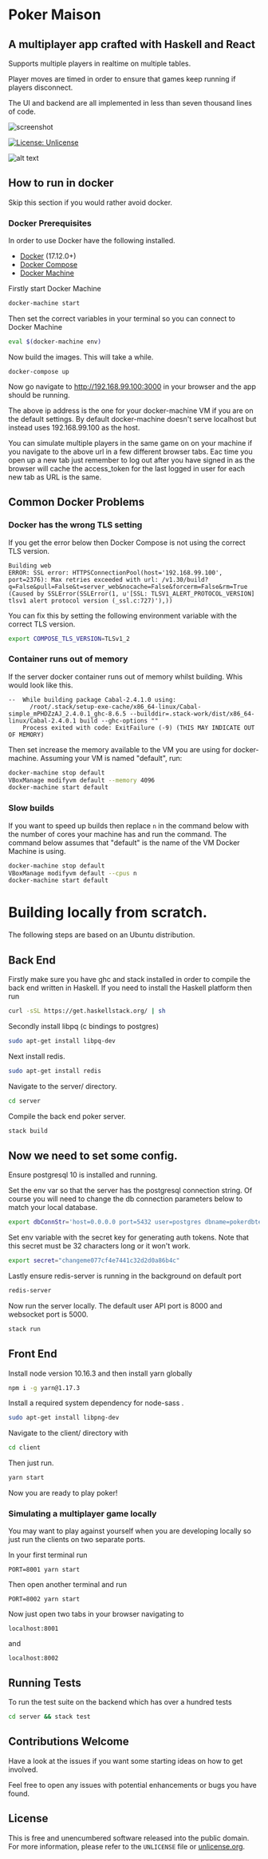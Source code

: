# Poker Maison

## A multiplayer app crafted with Haskell and React

Supports multiple players in realtime on multiple tables.

Player moves are timed in order to ensure that games keep running if players disconnect.

The UI and backend are all implemented in less than seven thousand lines of code.

![screenshot](https://s11.gifyu.com/images/SgQfh.gif)


[![License: Unlicense](https://img.shields.io/badge/license-Unlicense-blue.svg)](http://unlicense.org/)

![alt text](https://s5.gifyu.com/images/ezgif.com-optimize-1e35dcba1eceb51f5.gif "Demo")

## How to run in docker

Skip this section if you would rather avoid docker.

### Docker Prerequisites

In order to use Docker have the following installed.

- [Docker](https://docs.docker.com/compose/install/) (17.12.0+)
- [Docker Compose](https://docs.docker.com/v17.09/engine/installation/)
- [Docker Machine](https://docs.docker.com/machine/install-machine/)

Firstly start Docker Machine

```bash
docker-machine start
```

Then set the correct variables in your terminal so you can connect to Docker Machine

```bash
eval $(docker-machine env)
```

Now build the images. This will take a while.

```
docker-compose up
```

Now go navigate to http://192.168.99.100:3000 in your browser and the app should be running.

The above ip address is the one for your docker-machine VM if you are on the default settings. By default docker-machine doesn't serve localhost but instead uses 192.168.99.100 as the host.

You can simulate multiple players in the same game on on your machine if you navigate to the above url in a few different browser tabs. Eac time you open up a new tab just remember to log out after you have signed in as the browser will cache the access_token for the last logged in user for each new tab as URL is the same.

## Common Docker Problems

### Docker has the wrong TLS setting

If you get the error below then Docker Compose is not using the correct TLS version.

```
Building web
ERROR: SSL error: HTTPSConnectionPool(host='192.168.99.100', port=2376): Max retries exceeded with url: /v1.30/build?q=False&pull=False&t=server_web&nocache=False&forcerm=False&rm=True (Caused by SSLError(SSLError(1, u'[SSL: TLSV1_ALERT_PROTOCOL_VERSION] tlsv1 alert protocol version (_ssl.c:727)'),))
```

You can fix this by setting the following environment variable with the correct TLS version.

```bash
export COMPOSE_TLS_VERSION=TLSv1_2
```

### Container runs out of memory

If the server docker container runs out of memory whilst building. Whis would look like this.

```
--  While building package Cabal-2.4.1.0 using:
      /root/.stack/setup-exe-cache/x86_64-linux/Cabal-simple_mPHDZzAJ_2.4.0.1_ghc-8.6.5 --builddir=.stack-work/dist/x86_64-linux/Cabal-2.4.0.1 build --ghc-options ""
    Process exited with code: ExitFailure (-9) (THIS MAY INDICATE OUT OF MEMORY)
```

Then set increase the memory available to the VM you are using for docker-machine.
Assuming your VM is named "default", run:

```bash
docker-machine stop default
VBoxManage modifyvm default --memory 4096
docker-machine start default
```

### Slow builds

If you want to speed up builds then replace `n` in the command below
with the number of cores your machine has and run the command.
The command below assumes that "default" is the name of the VM Docker Machine is using.

```bash
docker-machine stop default
VBoxManage modifyvm default --cpus n
docker-machine start default
```

# Building locally from scratch.

The following steps are based on an Ubuntu distribution.

## Back End

Firstly make sure you have ghc and stack installed in order to compile the back end written in Haskell.
If you need to install the Haskell platform then run

```bash
curl -sSL https://get.haskellstack.org/ | sh
```

Secondly install libpq (c bindings to postgres)

```bash
sudo apt-get install libpq-dev
```

Next install redis.

```bash
sudo apt-get install redis
```

Navigate to the server/ directory.

```bash
cd server
```

Compile the back end poker server.

```bash
stack build
```

## Now we need to set some config.

Ensure postgresql 10 is installed and running.

Set the env var so that the server has the postgresql connection string.
Of course you will need to change the db connection parameters below to match your local database.

```bash
export dbConnStr='host=0.0.0.0 port=5432 user=postgres dbname=pokerdbtest password=postgres
```

Set env variable with the secret key for generating auth tokens.
Note that this secret must be 32 characters long or it won't work.

```bash
export secret="changeme077cf4e7441c32d2d0a86b4c"
```

Lastly ensure redis-server is running in the background on default port

```bash
redis-server
```

Now run the server locally. The default user API port is 8000 and websocket port is 5000.

```bash
stack run
```

## Front End

Install node version 10.16.3 and then install yarn globally

```bash
npm i -g yarn@1.17.3
```

Install a required system dependency for node-sass .

```bash
sudo apt-get install libpng-dev
```

Navigate to the client/ directory with

```bash
cd client
```

Then just run.

```bash
yarn start
```

Now you are ready to play poker!

### Simulating a multiplayer game locally

You may want to play against yourself when you are developing locally so just
run the clients on two separate ports.

In your first terminal run

```
PORT=8001 yarn start
```

Then open another terminal and run

```
PORT=8002 yarn start
```

Now just open two tabs in your browser navigating to

```
localhost:8001
```

and

```
localhost:8002
```

## Running Tests

To run the test suite on the backend which has over a hundred tests

```bash
cd server && stack test
```

## Contributions Welcome

Have a look at the issues if you want some starting ideas on how to get involved.

Feel free to open any issues with potential enhancements or bugs you have found.

## License

This is free and unencumbered software released into the public domain.  
For more information, please refer to the `UNLICENSE` file or [unlicense.org](http://unlicense.org).
